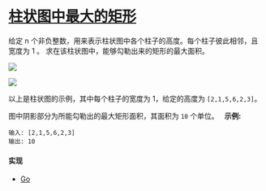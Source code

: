 # [柱状图中最大的矩形](https://leetcode-cn.com/problems/largest-rectangle-in-histogram/description/)

给定 n 个非负整数，用来表示柱状图中各个柱子的高度。每个柱子彼此相邻，且宽度为 1 。
求在该柱状图中，能够勾勒出来的矩形的最大面积。

![](https://leetcode-cn.com/static/images/problemset/histogram.png)

![](https://leetcode-cn.com/static/images/problemset/histogram_area.png)

以上是柱状图的示例，其中每个柱子的宽度为 1，给定的高度为 `[2,1,5,6,2,3]`。

图中阴影部分为所能勾勒出的最大矩形面积，其面积为 `10` 个单位。
 
**示例:**

```
输入: [2,1,5,6,2,3]
输出: 10
```

#### 实现
- [Go](https://github.com/pojozhang/playground/blob/master/solutions/go/src/playground/algorithm/largest_rectangle_in_histogram.go)
